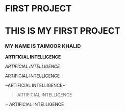 # FIRST PROJECT

# THIS IS MY FIRST PROJECT
 
### MY NAME IS TAIMOOR KHALID

**ARTIFICIAL INTELLIGENCE**

*ARTIFICIAL INTELLIGENCE*

~~ARTIFICIAL INTELLIGENCE~~

~ARTIFICIAL INTELLIGENCE~

> ARTIFICIAL INTELLIGENCE

~ ARTIFICIAL INTELLIGENCE


